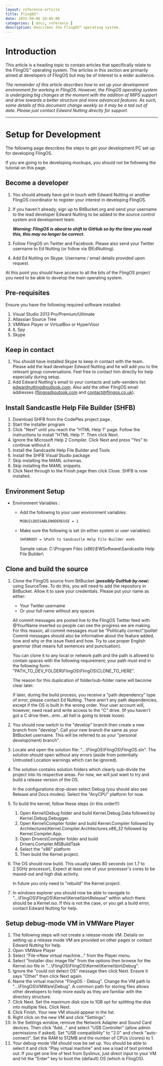 ```yaml
---
layout: reference-article
title: FlingOS™
date: 2015-09-06 20:05:00
categories: [ docs, reference ]
description: Describes the FlingOS™ operating system.
---
```


# Introduction

This article is a heading topic to contain articles that specifically relate to the FlingOS™ operating system. The articles in this section are primarily aimed at developers of FlingOS but may be of interest to a wider audience.

*The remainder of this article describes how to set up your development environment for working in FlingOS. However, the FlingOS operating system is undergoing big changes at the moment with the addition of MIPS support and drive towards a better structure and more advanced features. As such, some details of this document change weekly so it may be a tad out of date. Please just contact Edward Nutting directly for support.*

---

# Setup for Development

The following page describes the steps to get your development PC set up for developing FlingOS.

If you are going to be developing mockups, you should not be following the tutorial on this page.

## Become a developer

1. You should already have got in touch with Edward Nutting or another FlingOS coordinator to register your interest in developing FlingOS.
2. If you haven't already, sign up to BitBucket.org and send your username to the lead developer Edward Nutting to be added to the source control system and development team.
  
    ***Warning: FlingOS is about to shift to GitHub so by the time you read this, this may no longer be correct.***
3. Follow FlingOS on Twitter and Facebook. Please also send your Twitter username to Ed Nutting (or follow via @EdNutting).
4. Add Ed Nutting on Skype. Username / email details provided upon request.

At this point you should have access to all the bits of the FlingOS project you need to be able to develop the main operating system.

## Pre-requisites
Ensure you have the following required software installed:

1. Visual Studio 2013 Pro/Premium/Ultimate
2. Atlassian Source Tree
3. VMWare Player or VirtualBox or HyperVisor
4. IL Spy
5. Skype

## Keep in contact

1. You should have installed Skype to keep in contact with the team. Please add the lead developer Edward Nutting and he will add you to the relevant group conversations. Feel free to contact him directly for help especially during setup.
2. Add Edward Nutting's email to your contacts and safe-senders list: edwardnutting@outlook.com. Also add the other FlingOS email addresses (flingos@outook.com and contact@flingos.co.uk).

## Install Sandcastle Help File Builder (SHFB)

1. Download SHFB from the CodePlex project page..
2. Start the installer program
3. Click "Next" until you reach the "HTML Help 1" page. Follow the instructions to install "HTML Help 1". Then click Next.
4. Ignore the Microsoft Help 2 Compiler. Click Next and press "Yes" to continue without it.
5. Install the Sandcastle Help File Builder and Tools
6. Install the SHFB Visual Studio package
7. Skip installing the MAML schemas.
8. Skip installing the MAML snippets.
9. Click Next through to the Finish page then click Close. SHFB is now installed.

## Environment Setup

- Environment Variables :
    - Add the following to your user environment variables:
      
      ``` bash
      MSBUILDDISABLENODEREUSE = 1
      ```
      
    - Make sure the following is set (in either system or user variables):
      
      ``` bash
      SHFBROOT = %Path to Sandcastle Help File Builder exe%
      ```
      
      Sample value: C:\Program Files (x86)\EWSoftware\Sandcastle Help File Builder\

## Clone and build the source

1. Clone the FlingOS source from BitBucket (***possibly GutHub by now***) using SourceTree. To do this, you will need to add the repository in BitBucket. Allow it to save your credentials. Please put your name as either:
    
    - Your Twitter username
    - Or your full name without any spaces
    
    All commit messages are posted live to the FlingOS Twitter feed with @YourName inserted so people can see the progress we are making. For this reason, all commit messages must be "Politically correct"/polite! Commit messages should also be informative about the feature added, how and why or the issue fixed and how. Try to use proper English grammar (that means full sentences and punctuation).
    
    You can clone it to any local or network path and the path is allowed to contain spaces with the following requirement; your path must end in the following form: "PATH_TO_DEV_FOLDER\FlingOS\FlingOS\CLONE_TO_HERE".
    
    The reason for this duplication of folder/sub-folder name will become clear later.
    
    If later, during the build process, you receive a "path dependency" type of error, please contact Ed Nutting. There aren't any path dependencies, except if the OS is built in the wrong order. Your user account will, however, need read and write access to the "C" drive. (If you haven't got a C drive then...erm...all hell is going to break loose).
2. You should now switch to the "develop" branch then create a new branch from "develop". Call your new branch the same as your BitBucket username. This will be referred to as your "personal develop(ment) branch".
3. Locate and open the solution file: "...\FlingOS\FlingOS\FlingOS.sln". The solution should open without any errors (aside from potentially Untrusted Location warnings which can be ignored).
4. The solution contains solution folders which clearly sub-divide the project into its respective areas. For now, we will just want to try and build a release version of the OS.
  
    In the configurations drop-down select Debug (you should also see Release and Docs modes). Select the "AnyCPU" platform for now. 
5. To build the kernel, follow these steps (in this order!!):

    1. Open Kernel\Debug folder and build Kernel.Debug.Data followed by Kernel.Debug.Debugger.
    2. Open Kernel\Compiler folder and build Kernel.Compiler followed by Architectures\Kernel.Compiler.Architectures.x86_32 followed by Kernel.Compiler.App.
    3. Open Drivers\Compiler folder and build Drivers.Compiler.MSBuildTask
    4. Select the "x86" platform
    5. Then build the Kernel project.
6. The OS should now build. This usually takes 80 seconds (on 1.7 to 2.5GHz processor), Expect at least one of your processor's cores to be maxed-out and high disk activity.
  
    In future you only need to "rebuild" the Kernel project.
7. In windows explorer you should now be able to navigate to "...\FlingOS\FlingOS\Kernel\Kernel\bin\Release" within which there should be a Kernel.iso. If this is not the case, or you get a build error, contact Edward Nutting for help.

## Setup debug-mode VM in VMWare Player

1. The following steps will not create a release-mode VM. Details on setting up a release mode VM are provided on other pages or contact Edward Nutting for help.
2. Open VMWare Player
3. Select "File->New virtual machine..." from the Player menu.
4. Select "Installer disc image file" from the options then browse for the Kernel.iso file in "...\FlingOS\FlingOS\Kernel\Kernel\bin\Debug\".
5. Ignore the "could not detect OS" message then click Next. Ensure it says "Other" then click Next again.
6. Name the virtual machine "FlingOS - Debug". Change the VM path to "...\FlingOS\VMWare\Debug". A common path for storing files allows other developers to help more easily as they are familiar with the directory structure.
7. Click Next. Set the maximum disk size to 1GB opt for splitting the disk into multiple files. Click Next.
8. Click Finish. Your new VM should appear in the list.
9. Right click on the new VM and click "Settings".
10. In the Settings window, remove the Network Adapter and Sound Card devices. Then click "Add..." and select "USB Controller" (allow admin permissions if asked). Set "USB compatibility" to "2.0" and check "auto-connect". Set the RAM to 512MB and the number of CPUs (/cores) to 1.
11. Your debug-mode VM should now be set up. You should be able to select it and click "Play virtual machine" and see a load of text printed out. If you get one line of text from Syslinux, just direct input to your VM and hit the "Enter" key to boot the (default) OS (which is FlingOS).